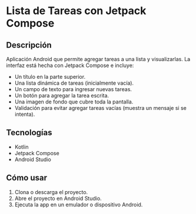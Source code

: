 # Lista de Tareas con Jetpack Compose

## Descripción

Aplicación Android que permite agregar tareas a una lista y visualizarlas. La interfaz está hecha con Jetpack Compose e incluye:

* Un título en la parte superior.
* Una lista dinámica de tareas (inicialmente vacía).
* Un campo de texto para ingresar nuevas tareas.
* Un botón para agregar la tarea escrita.
* Una imagen de fondo que cubre toda la pantalla.
* Validación para evitar agregar tareas vacías (muestra un mensaje si se intenta).

## Tecnologías

* Kotlin
* Jetpack Compose
* Android Studio

## Cómo usar

1. Clona o descarga el proyecto.
3. Abre el proyecto en Android Studio.
4. Ejecuta la app en un emulador o dispositivo Android.




